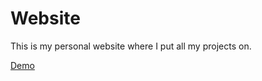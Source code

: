 # Website
This is my personal website where I put all my projects on.

<a href="https://thomasmiller.tk">Demo</a>
